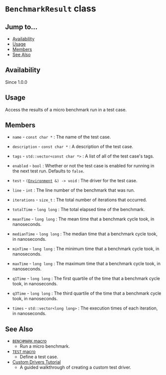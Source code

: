 # `BenchmarkResult` class

## Jump to...
- [Availability](#Availability)
- [Usage](#Usage)
- [Members](#Members)
- [See Also](#See-Also)

## Availability
Since 1.0.0

## Usage

Access the results of a micro benchmark run in a test case.

## Members

- `name` - `const char *` : The name of the test case.
- `description` - `const char *` : A description of the test case.
- `tags` - `std::vector<const char *>` : A list of all of the test case's tags.
- `enabled` - `bool` : Whether or not the test case is enabled for running in
  the next test run.
  Defaults to `false`.
- `test` - `(`[`Environment`](Environment.md)` &) -> void` : The driver for the
  test case.

- `line` - `int` : The line number of the benchmark that was run.
- `iterations` - `size_t` : The total number of iterations that occurred.
- `totalTime` - `long long` : The total elapsed time of the benchmark.
- `meanTime` - `long long` : The mean time that a benchmark cycle took,
  in nanoseconds.
- `medianTime` - `long long` : The median time that a benchmark cycle took,
  in nanoseconds.
- `minTime` - `long long` : The minimum time that a benchmark cycle took,
  in nanoseconds.
- `maxTime` - `long long` : The maximum time that a benchmark cycle took,
  in nanoseconds.
- `q1Time` - `long long` : The first quartile of the time that a benchmark cycle
  took, in nanoseconds.
- `q3Time` - `long long` : The third quartile of the time that a benchmark cycle
  took, in nanoseconds.
- `times` - `std::vector<long long>` : The execution times of each iteration,
  in nanoseconds.

## See Also

- [`BENCHMARK` macro](../Macros/BENCHMARK.md)
  - Run a micro benchmark.
- [`TEST` macro](../Macros/TEST.md)
  - Define a test case.
- [Custom Drivers Tutorial](../../Tutorials/Custom-Drivers.md)
  - A guided walkthrough of creating a custom test driver.
